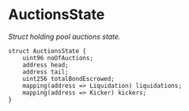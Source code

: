 # AuctionsState
*Struct holding pool auctions state.*


```solidity
struct AuctionsState {
    uint96 noOfAuctions;
    address head;
    address tail;
    uint256 totalBondEscrowed;
    mapping(address => Liquidation) liquidations;
    mapping(address => Kicker) kickers;
}
```

